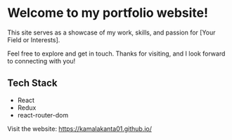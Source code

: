 <h1>Welcome to my portfolio website!</h1>
<p>This site serves as a showcase of my work, skills, and passion for [Your Field or Interests].</p>

<p>Feel free to explore and get in touch. Thanks for visiting, and I look forward to connecting with you!</p>
<h2>Tech Stack</h2>
  <ul>
      <li>React</li>
      <li>Redux</li>
      <li>react-router-dom</li>
      <!-- Add more technologies here as needed -->
  </ul>

<p>Visit the website: <a href="kamalakanta01">https://kamalakanta01.github.io/</a></p>
</body>
